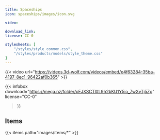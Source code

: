 ```yaml
---
title: Spaceships
icon: spaceships/images/icon.svg

video:

download_link:
license: CC-0

stylesheets: [
    "/styles/style_common.css",
    "/styles/products/models/style_theme.css"
]
---
```


<div class="space-small"></div>

{{< video url="https://videos.3d-wolf.com/videos/embed/e4f63284-35ba-4197-8ec1-96422af0b365" >}}

<div class="space"></div>

{{< infobox
    download="https://mega.nz/folder/oEJXSCTI#L9h2bKU1Y5io_7wXyTj5Zg"
    license="CC-0"
>}}

<div class="space"></div>

## Items
{{< items path="images/items/*" >}}
